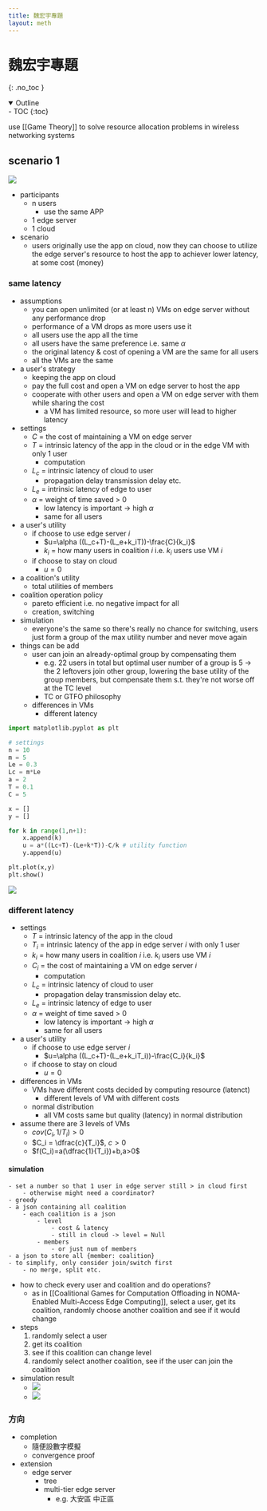 ```yaml
---
title: 魏宏宇專題
layout: meth
---
```

# 魏宏宇專題
{: .no_toc }

<details open markdown="block">
  <summary>
    Outline
  </summary>
- TOC
{:toc}
</details>

use [[Game Theory]] to solve resource allocation problems in wireless networking systems

## scenario 1
![](https://i.imgur.com/1xZKLPT.jpg)
- participants
	- n users
		- use the same APP
	- 1 edge server
	- 1 cloud
- scenario
	- users originally use the app on cloud, now they can choose to utilize the edge server's resource to host the app to achiever lower latency, at some cost (money)

### same latency
- assumptions
	- you can open unlimited (or at least n) VMs on edge server without any performance drop
	- performance of a VM drops as more users use it
	- all users use the app all the time
	- all users have the same preference i.e. same $\alpha$
	- the original latency & cost of opening a VM are the same for all users
	- all the VMs are the same
- a user's strategy
	- keeping the app on cloud
	- pay the full cost and open a VM on edge server to host the app
	- cooperate with other users and open a VM on edge server with them while sharing the cost
		- a VM has limited resource, so more user will lead to higher latency
- settings
	- $C$ = the cost of maintaining a VM on edge server
	- $T$ = intrinsic latency of the app in the cloud or in the edge VM with only 1 user
		- computation
	- $L_c$ = intrinsic latency of cloud to user
		- propagation delay transmission delay etc.
	- $L_e$ = intrinsic latency of edge to user
	- $\alpha$ = weight of time saved > 0
		- low latency is important → high $\alpha$
		- same for all users
- a user's utility
	- if choose to use edge server $i$
		- $u=\alpha ((L_c+T)-(L_e+k_iT))-\frac{C}{k_i}$
		- $k_i$ = how many users in coalition $i$ i.e. $k_i$ users use VM $i$
	- if choose to stay on cloud
		- $u=0$
- a coalition's utility
	- total utilities of members
- coalition operation policy
	- pareto efficient i.e. no negative impact for all
	- creation, switching
- simulation
	- everyone's the same so there's really no chance for switching, users just form a group of the max utility number and never move again
- things can be add
	- user can join an already-optimal group by compensating them
		- e.g. 22 users in total but optimal user number of a group is 5 → the 2 leftovers join other group, lowering the base utility of the group members, but compensate them s.t. they're not worse off at the TC level
		- TC or GTFO philosophy
	- differences in VMs
		- different latency

```python
import matplotlib.pyplot as plt

# settings
n = 10
m = 5
Le = 0.3
Lc = m*Le
a = 2
T = 0.1
C = 5

x = []
y = []

for k in range(1,n+1):
    x.append(k)
    u = a*((Lc+T)-(Le+k*T))-C/k # utility function
    y.append(u)

plt.plot(x,y)
plt.show()
```
![](https://i.imgur.com/j6WUFP5.png)

### different latency
- settings
	- $T$ = intrinsic latency of the app in the cloud
	- $T_i$ = intrinsic latency of the app in edge server $i$ with only 1 user
	- $k_i$ = how many users in coalition $i$ i.e. $k_i$ users use VM $i$
	- $C_i$ = the cost of maintaining a VM on edge server $i$
		- computation
	- $L_c$ = intrinsic latency of cloud to user
		- propagation delay transmission delay etc.
	- $L_e$ = intrinsic latency of edge to user
	- $\alpha$ = weight of time saved > 0
		- low latency is important → high $\alpha$
		- same for all users
- a user's utility
	- if choose to use edge server $i$
		- $u=\alpha ((L_c+T)-(L_e+k_iT_i))-\frac{C_i}{k_i}$
	- if choose to stay on cloud
		- $u=0$
- differences in VMs
	- VMs have different costs decided by computing resource (latenct)
		- different levels of VM with different costs
	- normal distribution
		- all VM costs same but quality (latency) in normal distribution
- assume there are 3 levels of VMs
	- $cov(C_i, 1/T_i)>0$
	- $C_i = \dfrac{c}{T_i}$, $c>0$
	- $f(C_i)=a(\dfrac{1}{T_i})+b,a>0$
#### simulation
	- set a number so that 1 user in edge server still > in cloud first
		- otherwise might need a coordinator?
	- greedy
	- a json containing all coalition
		- each coalition is a json
			- level
				- cost & latency
				- still in cloud -> level = Null
			- members
				- or just num of members
	- a json to store all {member: coalition}
	- to simplify, only consider join/switch first
		- no merge, split etc.
- how to check every user and coalition and do operations?
	- as in [[Coalitional Games for Computation Offloading in NOMA-Enabled Multi-Access Edge Computing]], select a user, get its coalition, randomly choose another coalition and see if it would change
- steps
	1. randomly select a user
	2. get its coalition
	3. see if this coalition can change level
	4. randomly select another coalition, see if the user can join the coalition
- simulation result
	- ![](https://i.imgur.com/aPrnCOn.png)
	- ![](https://i.imgur.com/clPpdZt.png)

### 方向
- completion
	- 隨便設數字模擬
	- convergence proof
- extension
	- edge server
		- tree
		- multi-tier edge server
			- e.g. 大安區 中正區
